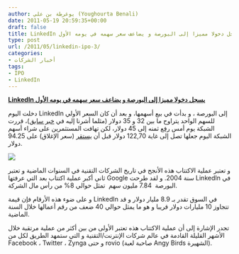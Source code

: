 ```yaml
---
author: يوغرطة بن علي (Youghourta Benali)
date: 2011-05-19 20:59:35+00:00
draft: false
title: LinkedIn يسجل دخولا مميزا إلى البورصة و يضاعف سعر سهمه في يومه الأول
type: post
url: /2011/05/linkedin-ipo-3/
categories:
- أخبار الشركات
tags:
- IPO
- LinkedIn
---
```


[**LinkedIn يسجل دخولا مميزا إلى البورصة و يضاعف سعر سهمه في يومه الأول**](https://www.it-scoop.com/2011/05/linkedin-ipo-3/)


دخلت اليوم LinkedIn إلى البورصة ، و بدأت في بيع أسهمها، و بعد أن كان السعر الأولي للسهم الواحد يتراوح ما بين 32 و 35 دولار (مثلما أشرنا إليه في [خبر سابق](../2011/05/linkedin-ipo-thursday/))، قررت الشبكة يوم أمس [رفع](http://press.linkedin.com/press_center/?id=222) ثمنه إلى 45 دولار، لكن تهافت المستثمرين على شراء أسهم الشبكة اليوم جعلها تصل إلى غاية 122,70 دولار قبل أن [يستقر](http://online.wsj.com/article/SB10001424052748704904604576333523011910758.html?mod=googlenews_wsj) (سعر الإغلاق) على 94.25 دولار.

[![](https://www.it-scoop.com/wp-content/uploads/2011/05/linkedin-IPO.jpg)
](https://www.it-scoop.com/2011/05/linkedin-ipo-3/)

و تعتبر عملية الاكتتاب هذه الأنجح في تاريخ الشركات التقنية في السنوات الماضية و تعتبر ثاني أكبر عملية اكتتاب بعد التي عرفتها Google سنة 2004. و لقد طرحت LinkedIn في البورصة  7.84 مليون سهم  تمثل حوالي 8% من رأس مال الشركة.

و على ضوء هذه الأرقام فإن قيمة LinkedIn في السوق تقدر بـ 8.9 مليار دولار و قد تتجاوز 10 مليارات دولار قريبا و هو ما يمثل حوالي 40 ضعف من رقم أعمالها خلال السنة الماضية.

تجدر الإشارة إلى أن عملية الاكتتاب هذه تعتبر الأولى من بين أكثر من عملية مرتقبة خلال الأشهر القليلة القادمة في عالم شركات الإنترنت/التقنية و التي ستمهد الطريق لكل من Facebook ، Twitter ، Zynga و حتى rovio (صاحبة لعبة Angy Birds الشهيرة).
